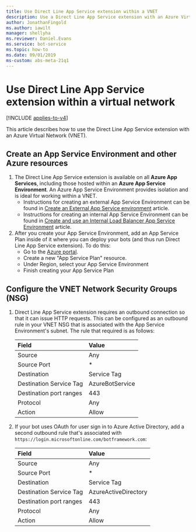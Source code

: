 ```yaml
---
title: Use Direct Line App Service extension within a VNET
description: Use a Direct Line App Service extension with an Azure Virtual Network. Create an environment and configure an outbound connection.
author: JonathanFingold
ms.author: iawilt
manager: shellyha
ms.reviewer: Daniel.Evans
ms.service: bot-service
ms.topic: how-to
ms.date: 09/01/2019
ms-custom: abs-meta-21q1 
---
```


# Use Direct Line App Service extension within a virtual network

[!INCLUDE [applies-to-v4](includes/applies-to-v4-current.md)]

This article describes how to use the Direct Line App Service extension with an Azure Virtual Network (VNET).

## Create an App Service Environment and other Azure resources

1. The Direct Line App Service extension is available on all **Azure App Services**, including those hosted within an **Azure App Service Environment**. An Azure App Service Environment provides isolation and is ideal for working within a VNET.
    - Instructions for creating an external App Service Environment can be found in [Create an External App Service environment](/azure/app-service/environment/create-external-ase) article.
    - Instructions for creating an internal App Service Environment can be found in [Create and use an Internal Load Balancer App Service Environment](/azure/app-service/environment/create-ilb-ase) article.
1. After you create your App Service Environment, add an App Service Plan inside of it where you can deploy your bots (and thus run Direct Line App Service extension). To do this:
    - Go to the [Azure portal](https://portal.azure.com/).
    - Create a new "App Service Plan" resource.
    - Under Region, select your App Service Environment
    - Finish creating your App Service Plan

## Configure the VNET Network Security Groups (NSG)

1. Direct Line App Service extension requires an outbound connection so that it can issue HTTP requests. This can be configured as an outbound rule in your VNET NSG that is associated with the App Service Environment's subnet. The rule that required is as follows:

    | Field                   | Value           |
    |:------------------------|:----------------|
    | Source                  | Any             |
    | Source Port             | *               |
    | Destination             | Service Tag     |
    | Destination Service Tag | AzureBotService |
    | Destination port ranges | 443             |
    | Protocol                | Any             |
    | Action                  | Allow           |

1. If your bot uses OAuth for user sign in to Azure Active Directory, add a second outbound rule that's associated with `https://login.microsoftonline.com/botframework.com`:

    | Field                   | Value                |
    |:------------------------|:---------------------|
    | Source                  | Any                  |
    | Source Port             | *                    |
    | Destination             | Service Tag          |
    | Destination Service Tag | AzureActiveDirectory |
    | Destination port ranges | 443                  |
    | Protocol                | Any                  |
    | Action                  | Allow                |
